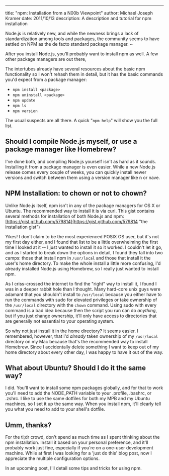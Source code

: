 --- 
title: "npm: Installation from a N00b Viewpoint"
author: Michael Joseph Kramer
date: 2011/10/13
description: A description and tutorial for npm installation

Node.js is relatively new, and while the newness brings a lack of standardization among tools and packages, the community seems to have settled on NPM as the de facto standard package manager. ~


After you install Node.js, you'll probably want to install npm as well. A few other package managers are out there, 

The intertubes already have several resources about the basic npm functionality so I won't rehash them in detail, but it has the basic commands you'd expect from a package manager:

- `npm install <package>`
- `npm uninstall <package>`
- `npm update`
- `npm ls`
- `npm version`

The usual suspects are all there. A quick "`npm help`" will show you the full list.

## Should I compile Node.js myself, or use a package manager like Homebrew?

I've done both, and compiling Node.js yourself isn't as hard as it sounds. Installing it from a package manager is even easier. While a new Node.js release comes every couple of weeks, you can quickly install newer versions and switch between them using a version manager like n or nave.

## NPM Installation: to chown or not to chown?

Unlike Node.js itself, npm isn't in any of the package managers for OS X or Ubuntu. The recommended way to install it is via curl. This gist contains several methods for installation of both Node.js and npm: [https://gist.github.com/579814](https://gist.github.com/579814 "the installation gist") 

Yikes! I don't claim to be the most experienced POSIX OS user, but it's not my first day either, and I found that list to be a little overwhelming the first time I looked at it -- I just wanted to install it so it worked. I couldn't let it go, and as I started to break down the options in detail, I found they fall into two camps: those that install npm in `/usr/local` and those that install it the user's home directory. To make the whole install a little more confusing, I'd already installed Node.js using Homebrew, so I really just wanted to install npm.

As I criss-crossed the internet to find the "right" way to install it, I found I was in a deeper rabbit hole than I thought. Many hard-core unix guys were adamant that you shouldn't install to `/usr/local` because you either have to run the commands with sudo for elevated privileges or take ownership of the `/usr/local` directory with the `chown` command. Using sudo with every command is a bad idea because then the script you run can do *anything*, but if you just change ownership, it'll only have access to directories that are generally not essential to your operating system.

So why not just install it in the home directory? It seems easier. I remembered, however, that I'd *already* taken ownership of my `/usr/local` directory on my Mac because that's the recommended way to install Homebrew. Since I accidentally delete something I want to keep out of my home directory about every other day, I was happy to have it out of the way. 

## What about Ubuntu? Should I do it the same way?

I did. You'll want to install some npm packages globally, and for that to work you'll need to add the NODE_PATH variable to your .profile, .bashrc, or .zshrc. I like to use the same dotfiles for both my MPB and my Ubuntu machines, so I set it up the same way. When you install npm, it'll clearly tell you what you need to add to your shell's dotfile.

## Umm, thanks?

For the tl;dr crowd, don't spend as much time as I spent thinking about the npm installation. Install it based on your personal preference, and it'll probably work just fine, especially if you're on a one-user development machine. While at first I was looking for a 'just do this' blog post, now I appreciate the multiple configuration options.

In an upcoming post, I'll detail some tips and tricks for using npm.
